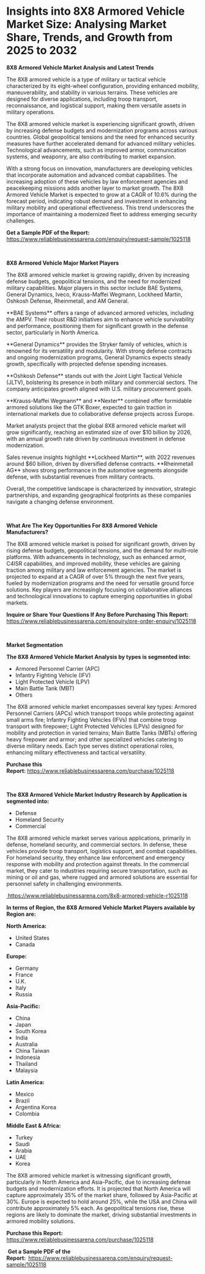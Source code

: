<p><h1>Insights into 8X8 Armored Vehicle Market Size: Analysing Market Share, Trends, and Growth from 2025 to 2032</h1></p><p><strong>8X8 Armored Vehicle Market Analysis and Latest Trends</strong></p>
<p><p>The 8X8 armored vehicle is a type of military or tactical vehicle characterized by its eight-wheel configuration, providing enhanced mobility, maneuverability, and stability in various terrains. These vehicles are designed for diverse applications, including troop transport, reconnaissance, and logistical support, making them versatile assets in military operations.</p><p>The 8X8 armored vehicle market is experiencing significant growth, driven by increasing defense budgets and modernization programs across various countries. Global geopolitical tensions and the need for enhanced security measures have further accelerated demand for advanced military vehicles. Technological advancements, such as improved armor, communication systems, and weaponry, are also contributing to market expansion.</p><p>With a strong focus on innovation, manufacturers are developing vehicles that incorporate automation and advanced combat capabilities. The increasing adoption of these vehicles by law enforcement agencies and peacekeeping missions adds another layer to market growth. The 8X8 Armored Vehicle Market is expected to grow at a CAGR of 10.6% during the forecast period, indicating robust demand and investment in enhancing military mobility and operational effectiveness. This trend underscores the importance of maintaining a modernized fleet to address emerging security challenges.</p></p>
<p><strong>Get a Sample PDF of the Report:&nbsp;</strong> <a href="https://www.reliablebusinessarena.com/enquiry/request-sample/1025118?utm_campaign=3110&utm_medium=2&utm_source=Github&utm_content=ia&utm_term=17042025&utm_id=8x8-armored-vehicle">https://www.reliablebusinessarena.com/enquiry/request-sample/1025118</a></p>
<p>&nbsp;</p>
<p><strong>8X8 Armored Vehicle Major Market Players</strong></p>
<p><p>The 8X8 armored vehicle market is growing rapidly, driven by increasing defense budgets, geopolitical tensions, and the need for modernized military capabilities. Major players in this sector include BAE Systems, General Dynamics, Iveco, Krauss-Maffei Wegmann, Lockheed Martin, Oshkosh Defense, Rheinmetall, and AM General.</p><p>**BAE Systems** offers a range of advanced armored vehicles, including the AMPV. Their robust R&D initiatives aim to enhance vehicle survivability and performance, positioning them for significant growth in the defense sector, particularly in North America.</p><p>**General Dynamics** provides the Stryker family of vehicles, which is renowned for its versatility and modularity. With strong defense contracts and ongoing modernization programs, General Dynamics expects steady growth, specifically with projected defense spending increases.</p><p>**Oshkosh Defense** stands out with the Joint Light Tactical Vehicle (JLTV), bolstering its presence in both military and commercial sectors. The company anticipates growth aligned with U.S. military procurement goals.</p><p>**Krauss-Maffei Wegmann** and **Nexter** combined offer formidable armored solutions like the GTK Boxer, expected to gain traction in international markets due to collaborative defense projects across Europe.</p><p>Market analysts project that the global 8X8 armored vehicle market will grow significantly, reaching an estimated size of over $10 billion by 2026, with an annual growth rate driven by continuous investment in defense modernization.</p><p>Sales revenue insights highlight **Lockheed Martin**, with 2022 revenues around $60 billion, driven by diversified defense contracts. **Rheinmetall AG** shows strong performance in the automotive segments alongside defense, with substantial revenues from military contracts.</p><p>Overall, the competitive landscape is characterized by innovation, strategic partnerships, and expanding geographical footprints as these companies navigate a changing defense environment.</p></p>
<p>&nbsp;</p>
<p><strong>What Are The Key Opportunities For 8X8 Armored Vehicle Manufacturers?</strong></p>
<p><p>The 8X8 armored vehicle market is poised for significant growth, driven by rising defense budgets, geopolitical tensions, and the demand for multi-role platforms. With advancements in technology, such as enhanced armor, C4ISR capabilities, and improved mobility, these vehicles are gaining traction among military and law enforcement agencies. The market is projected to expand at a CAGR of over 5% through the next five years, fueled by modernization programs and the need for versatile ground force solutions. Key players are increasingly focusing on collaborative alliances and technological innovations to capture emerging opportunities in global markets.</p></p>
<p><strong>Inquire or Share Your Questions If Any Before Purchasing This Report:</strong> <a href="https://www.reliablebusinessarena.com/enquiry/pre-order-enquiry/1025118?utm_campaign=3110&utm_medium=2&utm_source=Github&utm_content=ia&utm_term=17042025&utm_id=8x8-armored-vehicle">https://www.reliablebusinessarena.com/enquiry/pre-order-enquiry/1025118</a></p>
<p>&nbsp;</p>
<p><strong>Market Segmentation</strong></p>
<p><strong>The 8X8 Armored Vehicle Market Analysis by types is segmented into:</strong></p>
<p><ul><li>Armored Personnel Carrier (APC)</li><li>Infantry Fighting Vehicle (IFV)</li><li>Light Protected Vehicle (LPV)</li><li>Main Battle Tank (MBT)</li><li>Others</li></ul></p>
<p><p>The 8X8 armored vehicle market encompasses several key types: Armored Personnel Carriers (APCs) which transport troops while protecting against small arms fire; Infantry Fighting Vehicles (IFVs) that combine troop transport with firepower; Light Protected Vehicles (LPVs) designed for mobility and protection in varied terrains; Main Battle Tanks (MBTs) offering heavy firepower and armor; and other specialized vehicles catering to diverse military needs. Each type serves distinct operational roles, enhancing military effectiveness and tactical versatility.</p></p>
<p><strong>Purchase this Report:&nbsp;</strong><a href="https://www.reliablebusinessarena.com/purchase/1025118?utm_campaign=3110&utm_medium=2&utm_source=Github&utm_content=ia&utm_term=17042025&utm_id=8x8-armored-vehicle">https://www.reliablebusinessarena.com/purchase/1025118</a></p>
<p>&nbsp;</p>
<p><strong>The 8X8 Armored Vehicle Market Industry Research by Application is segmented into:</strong></p>
<p><ul><li>Defense</li><li>Homeland Security</li><li>Commercial</li></ul></p>
<p><p>The 8X8 armored vehicle market serves various applications, primarily in defense, homeland security, and commercial sectors. In defense, these vehicles provide troop transport, logistics support, and combat capabilities. For homeland security, they enhance law enforcement and emergency response with mobility and protection against threats. In the commercial market, they cater to industries requiring secure transportation, such as mining or oil and gas, where rugged and armored solutions are essential for personnel safety in challenging environments.</p></p>
<p><a href="https://www.reliablebusinessarena.com/8x8-armored-vehicle-r1025118?utm_campaign=3110&utm_medium=2&utm_source=Github&utm_content=ia&utm_term=17042025&utm_id=8x8-armored-vehicle">&nbsp;https://www.reliablebusinessarena.com/8x8-armored-vehicle-r1025118</a></p>
<p><strong>In terms of Region, the 8X8 Armored Vehicle Market Players available by Region are:</strong></p>
<p>
    <p> <strong> North America: </strong>
        <ul>
            <li>United States</li>
            <li>Canada</li>
        </ul>
        </p> 
    <p> <strong> Europe: </strong>
        <ul>
            <li>Germany</li>
            <li>France</li>
            <li>U.K.</li>
            <li>Italy</li>
            <li>Russia</li>
        </ul>
        </p> 
    <p> <strong> Asia-Pacific: </strong>
        <ul>
            <li>China</li>
            <li>Japan</li>
            <li>South Korea</li>
            <li>India</li>
            <li>Australia</li>
            <li>China Taiwan</li>
            <li>Indonesia</li>
            <li>Thailand</li>
            <li>Malaysia</li>
        </ul>
        </p> 
    <p> <strong> Latin America: </strong>
        <ul>
            <li>Mexico</li>
            <li>Brazil</li>
            <li>Argentina Korea</li>
            <li>Colombia</li>
        </ul>
        </p> 
    <p> <strong> Middle East & Africa: </strong>
        <ul>
            <li>Turkey</li>
            <li>Saudi</li>
            <li>Arabia</li>
            <li>UAE</li>
            <li>Korea</li>
        </ul>
    </p>
    </p>
<p><p>The 8X8 armored vehicle market is witnessing significant growth, particularly in North America and Asia-Pacific, due to increasing defense budgets and modernization efforts. It is projected that North America will capture approximately 35% of the market share, followed by Asia-Pacific at 30%. Europe is expected to hold around 25%, while the USA and China will contribute approximately 5% each. As geopolitical tensions rise, these regions are likely to dominate the market, driving substantial investments in armored mobility solutions.</p></p>
<p><strong>Purchase this Report: </strong><a href="https://www.reliablebusinessarena.com/purchase/1025118?utm_campaign=3110&utm_medium=2&utm_source=Github&utm_content=ia&utm_term=17042025&utm_id=8x8-armored-vehicle">https://www.reliablebusinessarena.com/purchase/1025118</a></p>
<p>&nbsp;<strong>Get a Sample PDF of the Report:&nbsp;&nbsp;</strong><a href="https://www.reliablebusinessarena.com/enquiry/request-sample/1025118?utm_campaign=3110&utm_medium=2&utm_source=Github&utm_content=ia&utm_term=17042025&utm_id=8x8-armored-vehicle">https://www.reliablebusinessarena.com/enquiry/request-sample/1025118</a></p>
<p><strong></strong></p>
<p><p></p><p></p><p></p></p>
